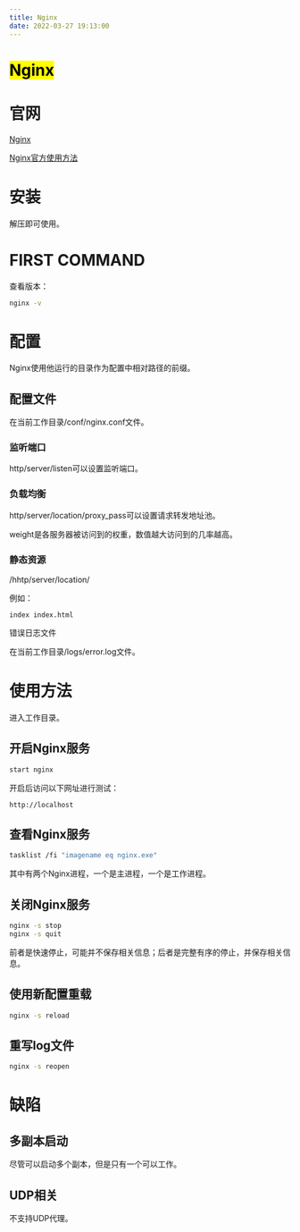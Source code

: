 ```yaml
---
title: Nginx
date: 2022-03-27 19:13:00
---
```


# <mark>Nginx</mark>

# 官网

[Nginx](http://nginx.org/)

[Nginx官方使用方法](http://nginx.org/en/docs/windows.html)

# 安装

解压即可使用。

# FIRST COMMAND

查看版本：

```bash
nginx -v
```

# 配置

Nginx使用他运行的目录作为配置中相对路径的前缀。

## 配置文件

在当前工作目录/conf/nginx.conf文件。

### 监听端口

http/server/listen可以设置监听端口。

### 负载均衡

http/server/location/proxy_pass可以设置请求转发地址池。

weight是各服务器被访问到的权重，数值越大访问到的几率越高。

### 静态资源

/hhtp/server/location/

例如：

```apacheconf
index index.html
```

错误日志文件

在当前工作目录/logs/error.log文件。

# 使用方法

进入工作目录。

## 开启Nginx服务

```bash
start nginx
```

开启后访问以下网址进行测试：

```url
http://localhost
```

## 查看Nginx服务

```bash
tasklist /fi "imagename eq nginx.exe"
```

其中有两个Nginx进程，一个是主进程，一个是工作进程。

## 关闭Nginx服务

```bash
nginx -s stop
nginx -s quit
```

前者是快速停止，可能并不保存相关信息；后者是完整有序的停止，并保存相关信息。

## 使用新配置重载

```bash
nginx -s reload
```

## 重写log文件

```bash
nginx -s reopen
```

# 缺陷

## 多副本启动

尽管可以启动多个副本，但是只有一个可以工作。

## UDP相关

不支持UDP代理。